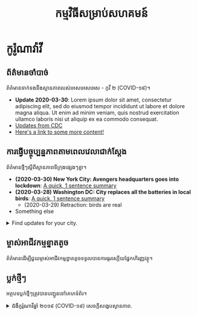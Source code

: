 ﻿---
title: កម្មវិធីសម្រាប់សហគមន៍
layout: layout_home_km
---

# កូរ៉ូណាវ៉ាវី

## ព័ត៌មានចាំបាច់

ព័ត៌មានទាក់ទងនឹងស្ថានភាពរបស់អេសអេសអេស - កូវី ២ (COVID-១៩)។

* **Update 2020-03-30**: Lorem ipsum dolor sit amet, consectetur adipiscing elit, sed do eiusmod tempor incididunt ut labore et dolore magna aliqua. Ut enim ad minim veniam, quis nostrud exercitation ullamco laboris nisi ut aliquip ex ea commodo consequat. 
* [Updates from CDC](https://www.cdc.gov/coronavirus/2019-ncov/cases-updates/summary.html)
* [Here's a link to some more content!](#)

## ការធ្វើបច្ចុប្បន្នភាពតាមពេលវេលាជាក់ស្តែង

ព័ត៌មានថ្មីៗស្តីពីស្ថានភាពទីក្រុងផ្សេងៗគ្នា។

* **(2020-03-30) New York City: Avengers headquarters goes into lockdown**: [A quick, 1 sentence summary](#)
* **(2020-03-28) Washington DC: City replaces all the batteries in local birds**: [A quick, 1 sentence summary](#)
	* (2020-03-29) Retraction: birds are real
* Something else

<details><summary>Find updates for your city.</summary>

### ទីក្រុង
* [ទីក្រុងឈីកាហ្គោ | Chicago](#)
* [Los Angeles (LA)](#)
* [ទីក្រុង​ញ៉ូ​យ៉​ក | New York City (NYC)](#)
* [វ៉ាស៊ីនតោនឌីស៊ី។ | Washington D.C. (DC)](#)

</details>

<p></p>

## ម្ចាស់អាជីវកម្មខ្នាតតូច

ព័ត៌មានដើម្បីជួយម្ចាស់អាជីវកម្មខ្នាតតូចទទួលបានការធូរស្បើយផ្នែកហិរញ្ញវត្ថុ។

## ប្លក់ថ្មីៗ

អត្ថបទប្លក់ថ្មីៗត្រូវបានបញ្ជូនទៅគេហទំព័រ។

<details><summary>ជំងឺកូរ៉ូណាវីឆ្នាំ ២០១៩ (COVID-១៩) សេចក្តីសង្ខេបស្ថានភាព.</summary>

<iframe name="CVSummaryPost" src="./km/posts/2020-03-21-cv19-summary" scrolling="auto"  marginwidth="5" marginheight="5" frameborder="0" style="height:200px; width:100%;"></iframe>

</details>

<br></br>

